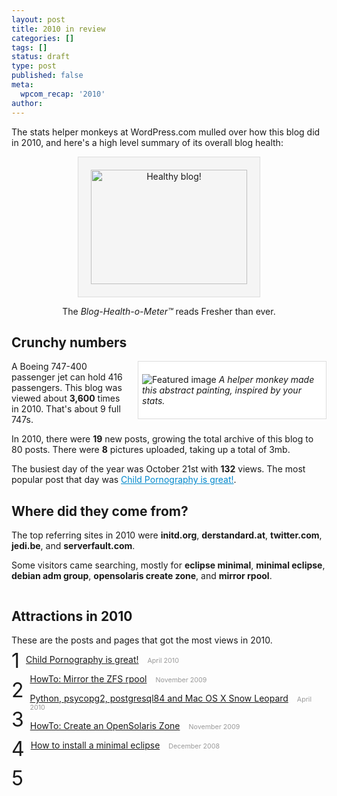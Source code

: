 ```yaml
---
layout: post
title: 2010 in review
categories: []
tags: []
status: draft
type: post
published: false
meta:
  wpcom_recap: '2010'
author: 
---
```


<p>The stats helper monkeys at WordPress.com mulled over how this blog did in 2010, and here's a high level summary of its overall blog health:</p>
<p align="center"><img style="border:1px solid #ddd;background:#f5f5f5;padding:20px;" src="http://s0.wp.com/i/annual-recap/meter-healthy3.gif" width="250" height="183" alt="Healthy blog!"/></p>
<p align="center">The <em>Blog-Health-o-Meter™</em> reads Fresher than ever.</p>
<h2>Crunchy numbers</h2>
<div style="width:288px;float:right;border:1px solid #ddd;background:#fff;margin:0 0 1em 1em;padding:6px;">
<p>				<img src="http://s0.wp.com/i/annual-recap/abstract-stats-2.png" alt="Featured image" />
				<em>A helper monkey made this abstract painting, inspired by your stats.</em></p></div>
<p>A Boeing 747-400 passenger jet can hold 416 passengers.  This blog was viewed about <strong>3,600</strong> times in 2010.  That's about 9 full 747s.</p></p>
<p>In 2010, there were <strong>19</strong> new posts, growing the total archive of this blog to 80 posts. There were <strong>8</strong> pictures uploaded, taking up a total of 3mb. </p>
<p>The busiest day of the year was October 21st with <strong>132</strong> views. The most popular post that day was <a style="color:#08c;" href="http://blog.serverhorror.com/2010/04/27/child-pornography-is-great/">Child Pornography is great!</a>.</p>
<p></p>
<h2>Where did they come from?</h2>
<p>The top referring sites in 2010 were <strong>initd.org</strong>, <strong>derstandard.at</strong>, <strong>twitter.com</strong>, <strong>jedi.be</strong>, and <strong>serverfault.com</strong>.</p>
<p>Some visitors came searching, mostly for <strong>eclipse minimal</strong>, <strong>minimal eclipse</strong>, <strong>debian adm group</strong>, <strong>opensolaris create zone</strong>, and <strong>mirror rpool</strong>.</p>
<div style="clear:both;"></div>
<h2>Attractions in 2010</h2>
<p>These are the posts and pages that got the most views in 2010.</p>
<div style="clear:left;float:left;font-size:24pt;line-height:1em;margin:-5px 10px 20px 0;">1</div>
<p>					<a style="margin-right:10px;" href="http://blog.serverhorror.com/2010/04/27/child-pornography-is-great/">Child Pornography is great!</a> <span style="color:#999;font-size:8pt;">April 2010</span>											</p>
<div style="clear:left;float:left;font-size:24pt;line-height:1em;margin:-5px 10px 20px 0;">2</div>
<p>					<a style="margin-right:10px;" href="http://blog.serverhorror.com/2009/11/15/howto-mirror-the-zfs-rpool/">HowTo: Mirror the ZFS rpool</a> <span style="color:#999;font-size:8pt;">November 2009</span>											</p>
<div style="clear:left;float:left;font-size:24pt;line-height:1em;margin:-5px 10px 20px 0;">3</div>
<p>					<a style="margin-right:10px;" href="http://blog.serverhorror.com/2010/04/28/python-psycopg2-postgresql84-and-mac-os-x-snow-leopard/">Python, psycopg2, postgresql84 and Mac OS X Snow Leopard</a> <span style="color:#999;font-size:8pt;">April 2010</span>											</p>
<div style="clear:left;float:left;font-size:24pt;line-height:1em;margin:-5px 10px 20px 0;">4</div>
<p>					<a style="margin-right:10px;" href="http://blog.serverhorror.com/2009/11/24/howto-create-an-opensolaris-zone/">HowTo: Create an OpenSolaris Zone</a> <span style="color:#999;font-size:8pt;">November 2009</span>											</p>
<div style="clear:left;float:left;font-size:24pt;line-height:1em;margin:-5px 10px 20px 0;">5</div>
<p>					<a style="margin-right:10px;" href="http://blog.serverhorror.com/2008/12/24/how-to-install-a-minimal-eclipse/">How to install a minimal eclipse</a> <span style="color:#999;font-size:8pt;">December 2008</span>											</p>
